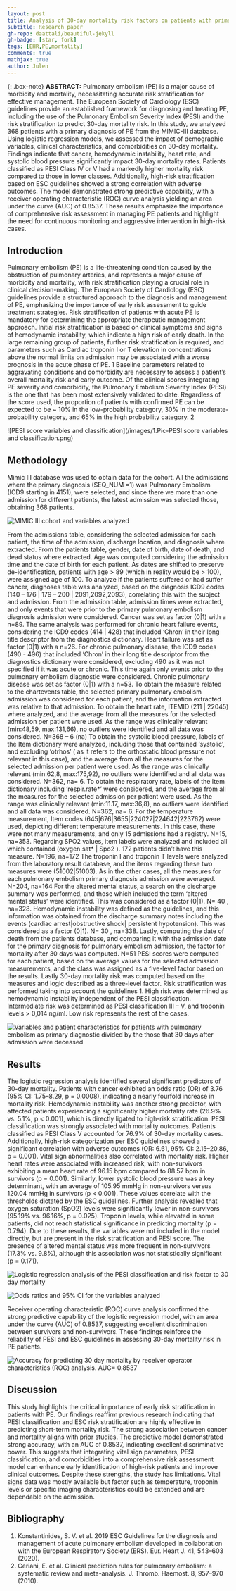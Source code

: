 ```yaml
---
layout: post
title: Analysis of 30-day mortality risk factors on patients with primary diagnosis of pulmonary embolism, based on the European Society of Cardiology guidelines and MIMIC-III cohort
subtitle: Research paper
gh-repo: daattali/beautiful-jekyll
gh-badge: [star, fork]
tags: [EHR,PE,mortality]
comments: true
mathjax: true
author: Julen
---
```


{: .box-note}
**ABSTRACT:** 
Pulmonary embolism (PE) is a major cause of morbidity and mortality, necessitating accurate risk stratification for effective management. The European Society of Cardiology (ESC) guidelines provide an established framework for diagnosing and treating PE, including the use of the Pulmonary Embolism Severity Index (PESI) and the risk stratification to predict 30-day mortality risk. In this study, we analyzed 368 patients with a primary diagnosis of PE from the MIMIC-III database. Using logistic regression models, we assessed the impact of demographic variables, clinical characteristics, and comorbidities on 30-day mortality.
Findings indicate that cancer, hemodynamic instability, heart rate, and systolic blood pressure significantly impact 30-day mortality rates. Patients classified as PESI Class IV or V had a markedly higher mortality risk compared to those in lower classes. Additionally, high-risk stratification based on ESC guidelines showed a strong correlation with adverse outcomes. The model demonstrated strong predictive capability, with a receiver operating characteristic (ROC) curve analysis yielding an area under the curve (AUC) of 0.8537. These results emphasize the importance of comprehensive risk assessment in managing PE patients and highlight the need for continuous monitoring and aggressive intervention in high-risk cases.

## Introduction

Pulmonary embolism (PE) is a life-threatening condition caused by the obstruction of pulmonary arteries, and represents a major cause of morbidity and mortality, with risk stratification playing a crucial role in clinical decision-making. The European Society of Cardiology (ESC) guidelines provide a structured approach to the diagnosis and management of PE, emphasizing the importance of early risk assessment to guide treatment strategies.
Risk stratification of patients with acute PE is mandatory for determining the appropriate therapeutic management approach. Initial risk stratification is based on clinical symptoms and signs of hemodynamic instability, which indicate a high risk of early death. In the large remaining group of patients, further risk stratification is required, and parameters such as Cardiac troponin I or T elevation in concentrations above the normal limits on admission may be associated with a worse prognosis in the acute phase of PE. 1
Baseline parameters related to aggravating conditions and comorbidity are necessary to assess a patient’s overall mortality risk and early outcome. Of the clinical scores integrating PE severity and comorbidity, the Pulmonary Embolism Severity Index (PESI) is the one that has been most extensively validated to date. 
Regardless of the score used, the proportion of patients with confirmed PE can be expected to be ~ 10% in the low-probability category, 30% in the moderate-probability category, and 65% in the high probability category. 2

![PESI score variables and classification](/images/1.Pic-PESI score variables and classification.png)

## Methodology

Mimic III database was used to obtain data for the cohort.
All the admissions where the primary diagnosis (SEQ_NUM =1) was Pulmonary Embolism (ICD9 starting in 4151), were selected, and since there we more than one admission for different patients, the latest admission was selected those, obtaining 368 patients.

![MIMIC III cohort and variables analyzed](/images/2.Tree.png)

From the admissions table, considering the selected admission for each patient, the time of the admission, discharge location, and diagnosis where extracted.
From the patients table, gender, date of birth, date of death, and dead status where extracted. Age was computed considering the admission time and the date of birth for each patient. As dates are shifted to preserve de-identification, patients with age > 89 (which in reality would be > 100), were assigned age of 100.
To analyze if the patients suffered or had suffer cancer, diagnoses table was analyzed, based on the diagnosis ICD9 codes (140 – 176 | 179 – 200 | 2091,2092,2093), correlating this with the subject and admission. From the admission table, admission times were extracted, and only events that were prior to the primary pulmonary embolism diagnosis admission were considered. Cancer was set as factor (0|1) with a n=89.
The same analysis was performed for chronic heart failure events, considering the ICD9 codes (414 | 428) that included ‘Chron’ in their long title descriptor from the diagnostics dictionary. Heart failure was set as factor (0|1) with a n=26.
For chronic pulmonary disease, the ICD9 codes (490 - 496) that included ‘Chron’ in their long title descriptor from the diagnostics dictionary were considered, excluding 490 as it was not specified if it was acute or chronic. This time again only events prior to the pulmonary embolism diagnostic were considered. Chronic pulmonary disease was set as factor (0|1) with a n=53.
To obtain the measure related to the chartevents table, the selected primary pulmonary embolism admission was considered for each patient, and the information extracted was relative to that admission.
To obtain the heart rate, ITEMID (211 | 22045) where analyzed, and the average from all the measures for the selected admission per patient were used. As the range was clinically relevant (min:48,59, max:131,66), no outliers were identified and all data was considered. N=368 – 6 (na)
To obtain the systolic blood pressure, labels of the Item dictionary were analyzed, including those that contained ‘systolic’, and excluding ‘otrhos’ ( as it refers to the orthostatic blood pressure not relevant in this case), and the average from all the measures for the selected admission per patient were used. As the range was clinically relevant (min:62,8, max:175,92), no outliers were identified and all data was considered. N=362, na= 6.
To obtain the respiratory rate, labels of the Item dictionary including ‘respir.rate*’  were considered, and the average from all the measures for the selected admission per patient were used. As the range was clinically relevant (min:11.17, max:36,8), no outliers were identified and all data was considered. N=362, na= 6.
For the temperature measurement, Item codes (645|676|3655|224027|224642|223762) were used, depicting different temperature measurements. In this case, there were not many measurements, and only 15 admissions had a registry. N=15, na=353.
Regarding SPO2 values, item labels were analyzed and included all which contained (oxygen.sat* | Spo2 ). 172 patients didn’t have this measure. N=196, na=172
The troponin I and troponin T levels were analyzed from the laboratory result database, and the items regarding these two measures were (51002|51003). As in the other cases, all the measures for each pulmonary embolism primary diagnosis admission were averaged. N=204, na=164
For the altered mental status, a search on the discharge summary was performed, and those which included the term ‘altered mental status’ were identified. This was considered as a factor (0|1). N= 40 , na=328.
Hemodynamic instability was defined as the guidelines, and this information was obtained from the discharge summary notes including the events (cardiac arrest|obstructive shock| persistent hypotension). This was considered as a factor (0|1). N= 30 , na=338.
Lastly, computing the date of death from the patients database, and comparing it with the admission date for the primary diagnosis for pulmonary embolism admission, the factor for mortality after 30 days was computed. N=51
PESI scores were computed for each patient, based on the average values for the selected admission measurements, and the class was assigned as a five-level factor based on the results. Lastly 30-day mortality risk was computed based on the measures and logic described as a three-level factor.
Risk stratification was performed taking into account the guidelines 1. High risk was determined as hemodynamic instability independent of the PESI classification. Intermediate risk was determined as PESI classification III – V, and troponin levels > 0,014 ng/ml. Low risk represents the rest of the cases.

![Variables and patient characteristics for patients with pulmonary embolism as primary diagnostic divided by the those that 30 days after admission were deceased](/images/3.Variables.png)

## Results

The logistic regression analysis identified several significant predictors of 30-day mortality. Patients with cancer exhibited an odds ratio (OR) of 3.76 (95% CI: 1.75–8.29, p = 0.0008), indicating a nearly fourfold increase in mortality risk. Hemodynamic instability was another strong predictor, with affected patients experiencing a significantly higher mortality rate (26.9% vs. 5.1%, p < 0.001), which is directly ligated to high-risk stratification.
PESI classification was strongly associated with mortality outcomes. Patients classified as PESI Class V accounted for 76.9% of 30-day mortality cases. Additionally, high-risk categorization per ESC guidelines showed a significant correlation with adverse outcomes (OR: 6.61, 95% CI: 2.15–20.86, p = 0.001).
Vital sign abnormalities also correlated with mortality risk. Higher heart rates were associated with increased risk, with non-survivors exhibiting a mean heart rate of 96.15 bpm compared to 88.57 bpm in survivors (p = 0.001). Similarly, lower systolic blood pressure was a key determinant, with an average of 105.95 mmHg in non-survivors versus 120.04 mmHg in survivors (p < 0.001). These values correlate with the thresholds dictated by the ESC guidelines. 
Further analysis revealed that oxygen saturation (SpO2) levels were significantly lower in non-survivors (95.19% vs. 96.16%, p = 0.025). Troponin levels, while elevated in some patients, did not reach statistical significance in predicting mortality (p = 0.794). Due to these results, the variables were not included in the model directly, but are present in the risk stratification and PESI score.
The presence of altered mental status was more frequent in non-survivors (17.3% vs. 9.8%), although this association was not statistically significant (p = 0.171).

![Logistic regression analysis of the PESI classification and risk factor to 30 day mortality](/images/4.results.png)

![Odds ratios and 95% CI for the variables analyzed](/images/4.1.Results.png)

Receiver operating characteristic (ROC) curve analysis confirmed the strong predictive capability of the logistic regression model, with an area under the curve (AUC) of 0.8537, suggesting excellent discrimination between survivors and non-survivors. These findings reinforce the reliability of PESI and ESC guidelines in assessing 30-day mortality risk in PE patients.

![Accuracy for predicting 30 day mortality by receiver operator characteristics (ROC) analysis. AUC= 0.8537](/images/5.AUC.png)

## Discussion

This study highlights the critical importance of early risk stratification in patients with PE. Our findings reaffirm previous research indicating that PESI classification and ESC risk stratification are highly effective in predicting short-term mortality risk. The strong association between cancer and mortality aligns with prior studies. 
The predictive model demonstrated strong accuracy, with an AUC of 0.8537, indicating excellent discriminative power. This suggests that integrating vital sign parameters, PESI classification, and comorbidities into a comprehensive risk assessment model can enhance early identification of high-risk patients and improve clinical outcomes.
Despite these strengths, the study has limitations. Vital signs data was mostly available but factor such as temperature, troponin levels or specific imaging characteristics could be extended and are dependable on the admission. 


## Bibliography

1.	Konstantinides, S. V. et al. 2019 ESC Guidelines for the diagnosis and management of acute pulmonary embolism developed in collaboration with the European Respiratory Society (ERS). Eur. Heart J. 41, 543–603 (2020).
2.	Ceriani, E. et al. Clinical prediction rules for pulmonary embolism: a systematic review and meta-analysis. J. Thromb. Haemost. 8, 957–970 (2010).







